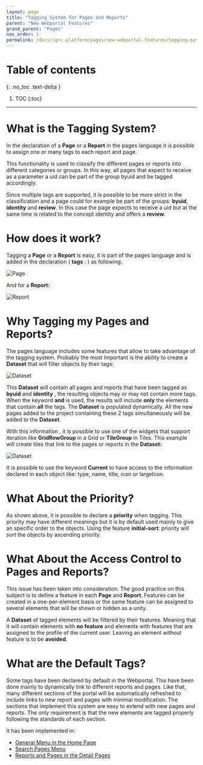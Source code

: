 ```yaml
---
layout: page
title: "Tagging System for Pages and Reports"
parent: "New Webportal Features"
grand_parent: "Pages"
nav_order: 1
permalink: /docs/igrc-platform/pages/new-webportal-features/tagging-system/
---
```


# Table of contents
{: .no_toc .text-delta }

1. TOC
{:toc}
---

# What is the Tagging System?

In the declaration of a **Page** or a **Report** in the pages language it is possible to assign one or many tags to each report and page.

This functionality is used to classify the different pages or reports into different categories or groups. In this way, all pages that expect to receive as a parameter a uid can be part of the group byuid and be tagged accordingly.

Since multiple tags are supported, it is possible to be more strict in the classification and a page could for example be part of the groups: **byuid**, **identity** and **review**. In this case the page expects to receive a uid but at the same time is related to the concept identity and offers a **review**.   

# How does it work?

Tagging a **Page** or a **Report** is easy, it is part of the pages language and is added in the declaration ( **tags** : ) as following:

![Page](../images/tags_img1.png "Page")   

And for a **Report:**   

![Report](../images/tags_img3.png "Report")   

# Why Tagging my Pages and Reports?

The pages language includes some features that allow to take advantage of the tagging system. Probably the most Important is the ability to create a **Dataset** that will filter objects by their tags:   

![Dataset](../images/tags_img2.png "Dataset")   

This **Dataset** will contain all pages and reports that have been tagged as **byuid** and **identity** , the resulting objects may or may not contain more tags. When the keyword **and** is used, the results will include **only** the elements that contain **all** the tags. The **Dataset** is populated dynamically. All the new pages added to the project containing these 2 tags simultaneously will be added to the **Dataset**.   

With this information , it is possible to use one of the widgets that support iteration like **GridRowGroup** in a Grid or **TileGroup** in Tiles. This example will create tiles  that link to the pages or reports in the **Dataset:**  

![Dataset](../images/tags_img4.png "Dataset")   

It is possible to use the keyword **Current**  to have access to the information declared in each object like: type, name, title, icon or largeIcon.  

# What About the Priority?

As shown above, it is possible to declare a **priority** when tagging. This priority may have different meanings but it is by default used mainly to give an specific order to the objects. Using the feature **initial-sort**: priority will sort the objects by ascending priority.  

# What About the Access Control to Pages and Reports?

This issue has been taken into consideration. The good practice on this subject is to define a feature in each **Page** and **Report**. Features can be created in a one-per-element basis or the same feature can be assigned to several elements that will be shown or hidden as a unity.   

A **Dataset** of tagged elements will be filtered by their features. Meaning that it will contain elements with **no feature**  and elements with features that are assigned to the profile of the current user. Leaving an element without feature is to be **avoided**.

# What are the Default Tags?

Some tags have been declared by default in the Webportal. This have been done mainly to dynamically link to different reports and pages. Like that, many different sections of the portal will be automatically refreshed to include links to new report and pages with minimal modification. The sections that implement this system are easy to extend with new pages and reports. The only requirement is that the new elements are tagged properly following the standards of each section.   

It has been implemented in:   

- [General Menu in the Home Page](igrc-platform/pages/new-webportal-features/general-menu-of-the-home-pages.md)
- [Search Pages Menu](igrc-platform/pages/new-webportal-features/search-pages-menu.md)
- [Reports and Pages in the Detail Pages](igrc-platform/pages/new-webportal-features/links-to-reports-and-pages-from-detail-pages.md)
